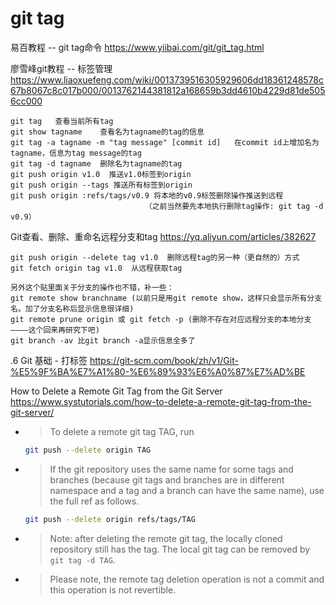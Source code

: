 
# git tag

易百教程 -- git tag命令 https://www.yiibai.com/git/git_tag.html

廖雪峰git教程 -- 标签管理 https://www.liaoxuefeng.com/wiki/0013739516305929606dd18361248578c67b8067c8c017b000/0013762144381812a168659b3dd4610b4229d81de5056cc000
```
git tag   查看当前所有tag
git show tagname    查看名为tagname的tag的信息
git tag -a tagname -m "tag message" [commit id]   在commit id上增加名为tagname，信息为tag message的tag
git tag -d tagname  删除名为tagname的tag
git push origin v1.0  推送v1.0标签到origin
git push origin --tags 推送所有标签到origin
git push origin :refs/tags/v0.9 将本地的v0.9标签删除操作推送到远程
                              （之前当然要先本地执行删除tag操作: git tag -d v0.9）
```

Git查看、删除、重命名远程分支和tag https://yq.aliyun.com/articles/382627
```
git push origin --delete tag v1.0  删除远程tag的另一种（更自然的）方式
git fetch origin tag v1.0  从远程获取tag

另外这个贴里面关于分支的操作也不错，补一些：
git remote show branchname (以前只是用git remote show，这样只会显示所有分支名。加了分支名称后显示信息很详细)
git remote prune origin 或 git fetch -p (删除不存在对应远程分支的本地分支————这个回来再研究下吧) 
git branch -av 比git branch -a显示信息全多了
```

.6 Git 基础 - 打标签 https://git-scm.com/book/zh/v1/Git-%E5%9F%BA%E7%A1%80-%E6%89%93%E6%A0%87%E7%AD%BE

How to Delete a Remote Git Tag from the Git Server https://www.systutorials.com/how-to-delete-a-remote-git-tag-from-the-git-server/
- > To delete a remote git tag TAG, run
  ```sh
  git push --delete origin TAG
  ```
- > If the git repository uses the same name for some tags and branches (because git tags and branches are in different namespace and a tag and a branch can have the same name), use the full ref as follows.
  ```sh
  git push --delete origin refs/tags/TAG
  ```
- > Note: after deleting the remote git tag, the locally cloned repository still has the tag. The local git tag can be removed by `git tag -d TAG`.
- > Please note, the remote tag deletion operation is not a commit and this operation is not revertible.
